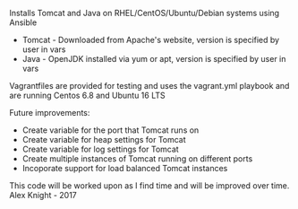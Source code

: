 Installs Tomcat and Java on RHEL/CentOS/Ubuntu/Debian systems using Ansible

- Tomcat - Downloaded from Apache's website, version is specified by user in vars
- Java - OpenJDK installed via yum or apt, version is specified by user in vars

Vagrantfiles are  provided for testing and uses the vagrant.yml playbook and are running Centos 6.8 and Ubuntu 16 LTS

Future improvements:  
- Create variable for the port that Tomcat runs on
- Create variable for heap settings for Tomcat
- Create variable for log settings for Tomcat
- Create multiple instances of Tomcat running on different ports
- Incoporate support for load balanced Tomcat instances

This code will be worked upon as I find time and will be improved over time.
Alex Knight - 2017
